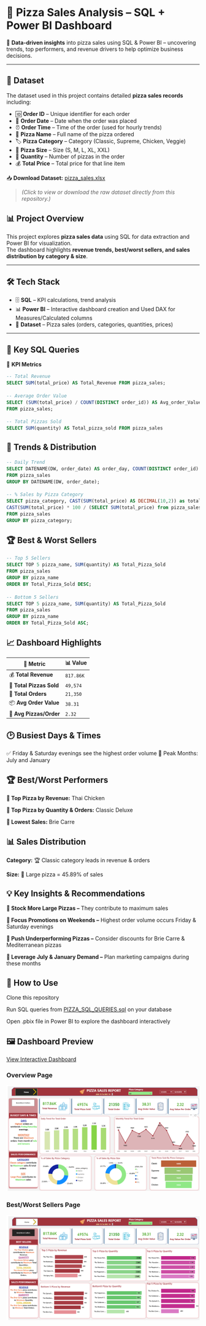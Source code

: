 # 🍕 Pizza Sales Analysis – SQL + Power BI Dashboard  

🚀 **Data-driven insights** into pizza sales using SQL & Power BI – uncovering trends, top performers, and revenue drivers to help optimize business decisions.  

---
## 📂 Dataset  

The dataset used in this project contains detailed **pizza sales records** including:  

- 🆔 **Order ID** – Unique identifier for each order  
- 📅 **Order Date** – Date when the order was placed  
- ⏰ **Order Time** – Time of the order (used for hourly trends)  
- 🍕 **Pizza Name** – Full name of the pizza ordered  
- 🏷️ **Pizza Category** – Category (Classic, Supreme, Chicken, Veggie)  
- 📏 **Pizza Size** – Size (S, M, L, XL, XXL)  
- 🔢 **Quantity** – Number of pizzas in the order  
- 💰 **Total Price** – Total price for that line item  

📥 **Download Dataset:** [pizza_sales.xlsx](Data/Pizza_Sales.xlsx)  
> *(Click to view or download the raw dataset directly from this repository.)*

## 📊 **Project Overview**  
This project explores **pizza sales data** using SQL for data extraction and Power BI for visualization.  
The dashboard highlights **revenue trends, best/worst sellers, and sales distribution by category & size**.

---

## 🛠️ **Tech Stack**
- 🗄 **SQL** – KPI calculations, trend analysis  
- 📊 **Power BI** – Interactive dashboard creation and Used DAX for Measures/Calculated columns
- 📂 **Dataset** – Pizza sales (orders, categories, quantities, prices)

---

## 🧮 **Key SQL Queries**

🔑 **KPI Metrics**
```sql
-- Total Revenue
SELECT SUM(total_price) AS Total_Revenue FROM pizza_sales;

-- Average Order Value
SELECT (SUM(total_price) / COUNT(DISTINCT order_id)) AS Avg_order_Value
FROM pizza_sales;

-- Total Pizzas Sold
SELECT SUM(quantity) AS Total_pizza_sold FROM pizza_sales
```
## 📅 Trends & Distribution
```sql
-- Daily Trend
SELECT DATENAME(DW, order_date) AS order_day, COUNT(DISTINCT order_id) AS total_orders
FROM pizza_sales
GROUP BY DATENAME(DW, order_date);

-- % Sales by Pizza Category
SELECT pizza_category, CAST(SUM(total_price) AS DECIMAL(10,2)) as total_revenue,
CAST(SUM(total_price) * 100 / (SELECT SUM(total_price) from pizza_sales) AS DECIMAL(10,2)) AS PCT
FROM pizza_sales
GROUP BY pizza_category;
```
## 🏆 Best & Worst Sellers
```sql
-- Top 5 Sellers
SELECT TOP 5 pizza_name, SUM(quantity) AS Total_Pizza_Sold
FROM pizza_sales
GROUP BY pizza_name
ORDER BY Total_Pizza_Sold DESC;

-- Bottom 5 Sellers
SELECT TOP 5 pizza_name, SUM(quantity) AS Total_Pizza_Sold
FROM pizza_sales
GROUP BY pizza_name
ORDER BY Total_Pizza_Sold ASC;
```
## 📈 Dashboard Highlights
| 📌 Metric                | 📊 Value  |
| ------------------------ | --------- |
| 💰 **Total Revenue**     | `817.86K` |
| 🍕 **Total Pizzas Sold** | `49,574`  |
| 🛒 **Total Orders**      | `21,350`  |
| 📦 **Avg Order Value**   | `38.31`   |
| 🔢 **Avg Pizzas/Order**  | `2.32`    |

## 🕑 Busiest Days & Times

✅ Friday & Saturday evenings see the highest order volume
📅 Peak Months: July and January

## 🏆 Best/Worst Performers

**🥇 Top Pizza by Revenue:** Thai Chicken

**🥇 Top Pizza by Quantity & Orders:** Classic Deluxe

**🥀 Lowest Sales:** Brie Carre

## 📊 Sales Distribution

**Category:** 🏆 Classic category leads in revenue & orders

**Size:** 🍕 Large pizza = 45.89% of sales

## 💡 Key Insights & Recommendations

**📌 Stock More Large Pizzas –** They contribute to maximum sales

**📌 Focus Promotions on Weekends –** Highest order volume occurs Friday & Saturday evenings

**📌 Push Underperforming Pizzas –** Consider discounts for Brie Carre & Mediterranean pizzas

**📌 Leverage July & January Demand –** Plan marketing campaigns during these months

## 🚀 How to Use

Clone this repository

Run SQL queries from [PIZZA_SQL_QUERIES.sql](Document/PIZZA_SQL_QUERIES.pdf) on your database

Open .pbix file in Power BI to explore the dashboard interactively

## 🖼 Dashboard Preview

[View Interactive Dashboard](https://app.powerbi.com/view?r=eyJrIjoiZTY2Y2ViY2MtNzkyZC00ZTUwLThjNmItYTg0MzU3NjlmOTQ2IiwidCI6IjY0YjkzNTFmLTMzZGYtNDAyNy1iNTNiLThiNDEyYjdmYmU5NCJ9)


### Overview Page

<img src="Images/Home_Dashborad.png" alt="Alt text">

### Best/Worst Sellers Page

<img src="Images/Work_Dashboard.png" alt="Alt text">
